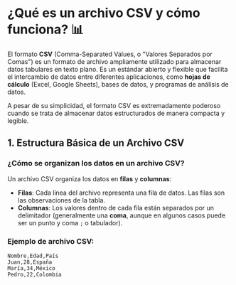 # ¿Qué es un archivo CSV y cómo funciona? 📊

El formato **CSV** (Comma-Separated Values, o "Valores Separados por Comas") es un formato de archivo ampliamente utilizado para almacenar datos tabulares en texto plano. Es un estándar abierto y flexible que facilita el intercambio de datos entre diferentes aplicaciones, como **hojas de cálculo** (Excel, Google Sheets), bases de datos, y programas de análisis de datos.

A pesar de su simplicidad, el formato CSV es extremadamente poderoso cuando se trata de almacenar datos estructurados de manera compacta y legible.

## 1. **Estructura Básica de un Archivo CSV**

### ¿Cómo se organizan los datos en un archivo CSV?
Un archivo CSV organiza los datos en **filas** y **columnas**:

- **Filas**: Cada línea del archivo representa una fila de datos. Las filas son las observaciones de la tabla.
- **Columnas**: Los valores dentro de cada fila están separados por un delimitador (generalmente una **coma**, aunque en algunos casos puede ser un punto y coma `;` o tabulador).

### Ejemplo de archivo CSV:

```csv
Nombre,Edad,País
Juan,28,España
María,34,México
Pedro,22,Colombia
